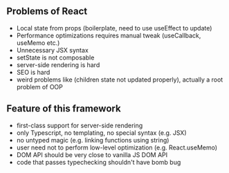 ## Problems of React
- Local state from props (boilerplate, need to use useEffect to update)
- Performance optimizations requires manual tweak (useCallback, useMemo etc.)
- Unnecessary JSX syntax
- setState is not composable
- server-side rendering is hard
- SEO is hard
- weird problems like (children state not updated properly), actually a root problem of OOP

## Feature of this framework
- first-class support for server-side rendering
- only Typescript, no templating, no special syntax (e.g. JSX)
- no untyped magic (e.g. linking functions using string)
- user need not to perform low-level optimization (e.g. React.useMemo)
- DOM API should be very close to vanilla JS DOM API
- code that passes typechecking shouldn't have bomb bug